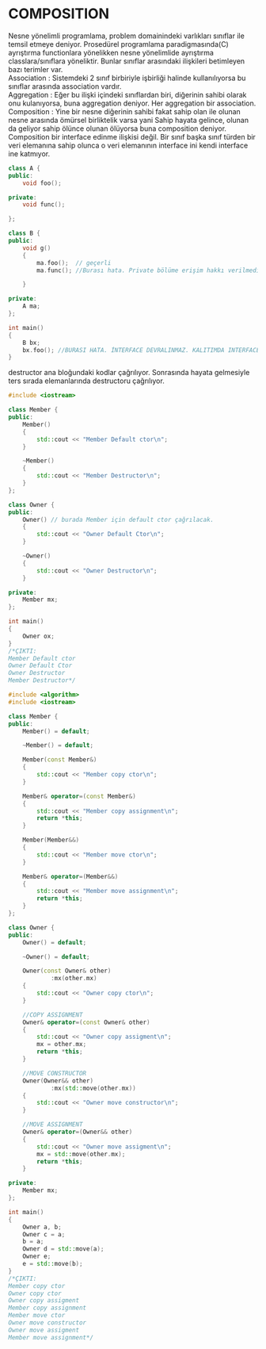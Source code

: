 # COMPOSITION
Nesne yönelimli programlama, problem domainindeki varlıkları sınıflar ile temsil etmeye deniyor.
Prosedürel programlama paradigmasında(C) ayrıştırma functionlara yönelikken nesne yönelimlide ayrıştırma classlara/sınıflara yöneliktir. 
Bunlar sınıflar arasındaki ilişkileri betimleyen bazı terimler var.  
Association : Sistemdeki 2 sınıf birbiriyle işbirliği halinde kullanılıyorsa bu sınıflar arasında association vardır.  
Aggregation : Eğer bu ilişki içindeki sınıflardan biri, diğerinin sahibi olarak onu kulanıyorsa, buna aggregation deniyor. 
Her aggregation bir association.  
Composition : Yine bir nesne diğerinin sahibi fakat sahip olan ile olunan nesne arasında ömürsel birliktelik varsa yani Sahip hayata gelince, 
olunan da geliyor sahip ölünce olunan ölüyorsa buna composition deniyor. Composition bir interface edinme ilişkisi değil. Bir sınıf başka sınıf türden 
bir veri elemanına sahip olunca o veri elemanının interface ini kendi interface ine katmıyor.
```cpp
class A {
public:
    void foo();

private:
    void func();

};

class B {
public:
    void g()
    {
        ma.foo();  // geçerli
        ma.func(); //Burası hata. Private bölüme erişim hakkı verilmedi

    }

private:
    A ma;
};

int main()
{
    B bx;
    bx.foo(); //BURASI HATA. İNTERFACE DEVRALINMAZ. KALITIMDA INTERFACE DEVRALINIR.
}
```
destructor ana bloğundaki kodlar çağrılıyor. Sonrasında hayata gelmesiyle ters sırada elemanlarında destructoru çağrılıyor.
```cpp
#include <iostream>

class Member {
public:
    Member()
    {
        std::cout << "Member Default ctor\n";
    }

    ~Member()
    {
        std::cout << "Member Destructor\n";
    }
};

class Owner {
public:
    Owner() // burada Member için default ctor çağrılacak.
    {
        std::cout << "Owner Default Ctor\n";
    }

    ~Owner()
    {
        std::cout << "Owner Destructor\n";
    }

private:
    Member mx;
};

int main()
{
    Owner ox;
}
/*ÇIKTI:
Member Default ctor
Owner Default Ctor
Owner Destructor
Member Destructor*/
```

```cpp
#include <algorithm>
#include <iostream>

class Member {
public:
    Member() = default;

    ~Member() = default;

    Member(const Member&)
    {
        std::cout << "Member copy ctor\n";
    }

    Member& operator=(const Member&)
    {
        std::cout << "Member copy assignment\n";
        return *this;
    }

    Member(Member&&)
    {
        std::cout << "Member move ctor\n";
    }

    Member& operator=(Member&&)
    {
        std::cout << "Member move assignment\n";
        return *this;
    }
};

class Owner {
public:
    Owner() = default;

    ~Owner() = default;

    Owner(const Owner& other)
            :mx(other.mx)
    {
        std::cout << "Owner copy ctor\n";
    }

    //COPY ASSIGNMENT
    Owner& operator=(const Owner& other)
    {
        std::cout << "Owner copy assigment\n";
        mx = other.mx;
        return *this;
    }

    //MOVE CONSTRUCTOR
    Owner(Owner&& other)
            :mx(std::move(other.mx))
    {
        std::cout << "Owner move constructor\n";
    }

    //MOVE ASSIGNMENT
    Owner& operator=(Owner&& other)
    {
        std::cout << "Owner move assigment\n";
        mx = std::move(other.mx);
        return *this;
    }

private:
    Member mx;
};

int main()
{
    Owner a, b;
    Owner c = a;
    b = a;
    Owner d = std::move(a);
    Owner e;
    e = std::move(b);
}
/*ÇIKTI:
Member copy ctor
Owner copy ctor
Owner copy assigment
Member copy assignment
Member move ctor
Owner move constructor
Owner move assigment
Member move assignment*/
```
